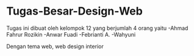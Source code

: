 # Tugas-Besar-Design-Web

Tugas ini dibuat oleh kelompok 12 yang berjumlah 4 orang yaitu
-Ahmad Fahrur Rozikin
-Anwar Fuadi
-Febrianti A.
-Wahyuni 

Dengan tema web, web design interior 
